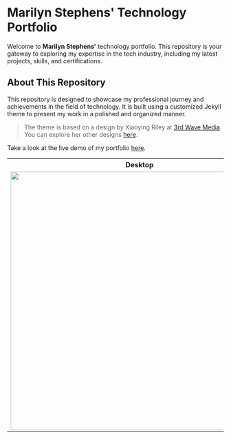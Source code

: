 # Marilyn Stephens' Technology Portfolio

Welcome to **Marilyn Stephens'** technology portfolio. This repository is your gateway to exploring my expertise in the tech industry, including my latest projects, skills, and certifications.

## About This Repository

This repository is designed to showcase my professional journey and achievements in the field of technology. It is built using a customized Jekyll theme to present my work in a polished and organized manner.

> The theme is based on a design by Xiaoying Riley at [3rd Wave Media](http://themes.3rdwavemedia.com/).
> You can explore her other designs [here](http://themes.3rdwavemedia.com/).

Take a look at the live demo of my portfolio [here](https://marilyn2015.github.io/Resume/).

<table>
  <tr>
    <th>Desktop</th>
    <th>Mobile</th>
  </tr>
  <tr>
    <td>
        <img src="https://marilyn-stephens.github.io/portfolio/assets/images/desktop.png" width="600"/>
    </td>
    <td>
        <img src="https://marilyn-stephens.github.io/portfolio/assets/images/mobile.png" width="250"/>
    </td>
  </tr>
</table>


